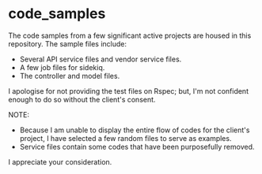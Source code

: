 # code_samples
The code samples from a few significant active projects are housed in this repository.
The sample files include:
 - Several API service files and vendor service files.
 - A few job files for sidekiq.
 - The controller and model files.

I apologise for not providing the test files on Rspec; but, I'm not confident enough to do so without the client's consent.

NOTE: 
 - Because I am unable to display the entire flow of codes for the client's project, I have selected a few random files to serve as examples.
 - Service files contain some codes that have been purposefully removed.

I appreciate your consideration.
